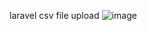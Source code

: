 laravel csv file upload
![image](https://github.com/user-attachments/assets/750499ea-9e98-4809-9e0f-1aca4be81ffc)

